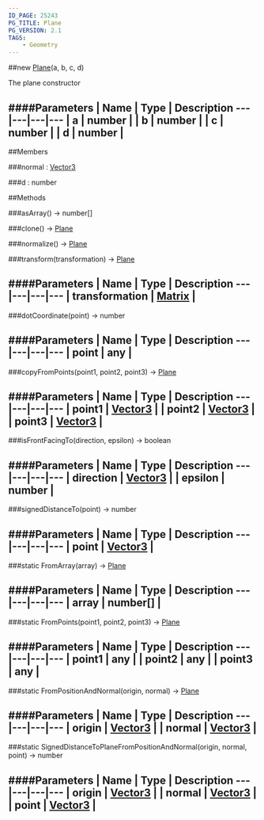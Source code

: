 ```yaml
---
ID_PAGE: 25243
PG_TITLE: Plane
PG_VERSION: 2.1
TAGS:
    - Geometry
---
```

##new [Plane](/classes/Plane)(a, b, c, d)




The plane constructor






####Parameters
 | Name | Type | Description
---|---|---|---
 | a | number | 
 | b | number | 
 | c | number | 
 | d | number | 
---

##Members

###normal : [Vector3](/classes/Vector3)


###d : number




##Methods

###asArray() &rarr; number[]


###clone() &rarr; [Plane](/classes/Plane)


###normalize() &rarr; [Plane](/classes/Plane)


###transform(transformation) &rarr; [Plane](/classes/Plane)

####Parameters
 | Name | Type | Description
---|---|---|---
 | transformation | [Matrix](/classes/Matrix) | 
---

###dotCoordinate(point) &rarr; number

####Parameters
 | Name | Type | Description
---|---|---|---
 | point | any | 
---

###copyFromPoints(point1, point2, point3) &rarr; [Plane](/classes/Plane)

####Parameters
 | Name | Type | Description
---|---|---|---
 | point1 | [Vector3](/classes/Vector3) | 
 | point2 | [Vector3](/classes/Vector3) | 
 | point3 | [Vector3](/classes/Vector3) | 
---

###isFrontFacingTo(direction, epsilon) &rarr; boolean

####Parameters
 | Name | Type | Description
---|---|---|---
 | direction | [Vector3](/classes/Vector3) | 
 | epsilon | number | 
---

###signedDistanceTo(point) &rarr; number

####Parameters
 | Name | Type | Description
---|---|---|---
 | point | [Vector3](/classes/Vector3) | 
---

###static FromArray(array) &rarr; [Plane](/classes/Plane)

####Parameters
 | Name | Type | Description
---|---|---|---
 | array | number[] | 
---

###static FromPoints(point1, point2, point3) &rarr; [Plane](/classes/Plane)

####Parameters
 | Name | Type | Description
---|---|---|---
 | point1 | any | 
 | point2 | any | 
 | point3 | any | 
---

###static FromPositionAndNormal(origin, normal) &rarr; [Plane](/classes/Plane)

####Parameters
 | Name | Type | Description
---|---|---|---
 | origin | [Vector3](/classes/Vector3) | 
 | normal | [Vector3](/classes/Vector3) | 
---

###static SignedDistanceToPlaneFromPositionAndNormal(origin, normal, point) &rarr; number

####Parameters
 | Name | Type | Description
---|---|---|---
 | origin | [Vector3](/classes/Vector3) | 
 | normal | [Vector3](/classes/Vector3) | 
 | point | [Vector3](/classes/Vector3) | 
---

